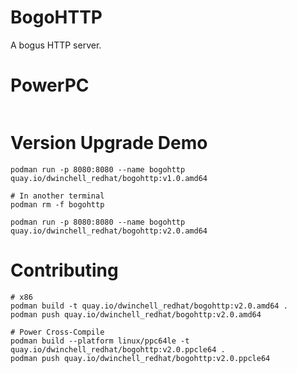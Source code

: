 # BogoHTTP

A bogus HTTP server.

# PowerPC

```
```

# Version Upgrade Demo

```
podman run -p 8080:8080 --name bogohttp quay.io/dwinchell_redhat/bogohttp:v1.0.amd64

# In another terminal
podman rm -f bogohttp

podman run -p 8080:8080 --name bogohttp quay.io/dwinchell_redhat/bogohttp:v2.0.amd64
```

# Contributing

```
# x86
podman build -t quay.io/dwinchell_redhat/bogohttp:v2.0.amd64 .
podman push quay.io/dwinchell_redhat/bogohttp:v2.0.amd64

# Power Cross-Compile
podman build --platform linux/ppc64le -t quay.io/dwinchell_redhat/bogohttp:v2.0.ppcle64 .
podman push quay.io/dwinchell_redhat/bogohttp:v2.0.ppcle64
```

